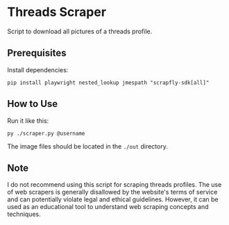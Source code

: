 # Threads Scraper

Script to download all pictures of a threads profile.

## Prerequisites

Install dependencies:
```
pip install playwright nested_lookup jmespath "scrapfly-sdk[all]"
```

## How to Use

Run it like this:

```
py ./scraper.py @username
```

The image files should be located in the `./out` directory.

## Note

I do not recommend using this script for scraping threads profiles. The use of web scrapers is generally disallowed by the website's terms of service and can potentially violate legal and ethical guidelines. However, it can be used as an educational tool to understand web scraping concepts and techniques.
